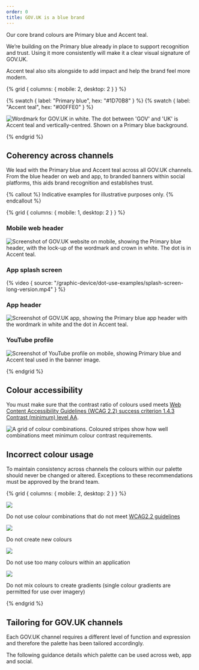 ```yaml
---
order: 0
title: GOV.UK is a blue brand
---
```


Our core brand colours are Primary blue and Accent teal.

We’re building on the Primary blue already in place to support recognition and trust. Using it more consistently will make it a clear visual signature of GOV.UK.

Accent teal also sits alongside to add impact and help the brand feel more modern.

{% grid { columns: { mobile: 2, desktop: 2 } } %}

<div>
<div class="app-top-border">

{% swatch { label: "Primary blue", hex: "#1D70B8" } %}
{% swatch { label: "Accent teal", hex: "#00FFE0" } %}

</div>

</div>
<div>

![Wordmark for GOV.UK in white. The dot between 'GOV' and 'UK' is Accent teal and vertically-centred. Shown on a Primary blue background.](./wordmark-on-blue.svg)

</div>
{% endgrid %}

## Coherency across channels

We lead with the Primary blue and Accent teal across all GOV.UK channels. From the blue header on web and app, to branded banners within social platforms, this aids brand recognition and establishes trust.

{% callout %}
Indicative examples for illustrative purposes only.
{% endcallout %}

{% grid { columns: { mobile: 1, desktop: 2 } } %}

<div>

### Mobile web header

![Screenshot of GOV.UK website on mobile, showing the Primary blue header, with the lock-up of the wordmark and crown in white. The dot is in Accent teal.](./mobile-web-header.png)

</div>

<div>

### App splash screen

{% video { source: "/graphic-device/dot-use-examples/splash-screen-long-version.mp4" } %}

</div>
<div>

### App header

![Screenshot of GOV.UK app, showing the Primary blue app header with the wordmark in white and the dot in Accent teal.](./app-header.png)

</div>
<div>

### YouTube profile

![Screenshot of YouTube profile on mobile, showing Primary blue and Accent teal used in the banner image.](./youtube-example.png)

</div>
{% endgrid %}

## Colour accessibility

You must make sure that the contrast ratio of colours used meets [Web Content Accessibility Guidelines (WCAG 2.2) success criterion 1.4.3 Contrast (minimum) level AA](https://www.w3.org/TR/WCAG22/#contrast-minimum).

![A grid of colour combinations. Coloured stripes show how well combinations meet minimum colour contrast requirements.](./colour-contrast.png)

## Incorrect colour usage

To maintain consistency across channels the colours within our palette should never be changed or altered. Exceptions to these recommendations must be approved by the brand team.

{% grid { columns: { mobile: 2, desktop: 2 } } %}

<div>

![](./incorrect-colour-combos.svg)

</div>
<div class="app-top-border">

Do not use colour combinations that do not meet [WCAG2.2 guidelines](https://www.w3.org/TR/WCAG22/#contrast-minimum)

</div>
<div>

![](./incorrect-new-colours.svg)

</div>
<div class="app-top-border">

Do not create new colours

</div>
<div>

![](./incorrect-too-many-colours.svg)

</div>
<div class="app-top-border">

Do not use too many colours within an application

</div>
<div>

![](./incorrect-gradients.png)

</div>
<div class="app-top-border">

Do not mix colours to create gradients (single colour gradients are permitted for use over imagery)

</div>

{% endgrid %}

## Tailoring for GOV.UK channels

Each GOV.UK channel requires a different level of function and expression and therefore the palette has been tailored accordingly.

The following guidance details which palette can be used across web, app and social.

